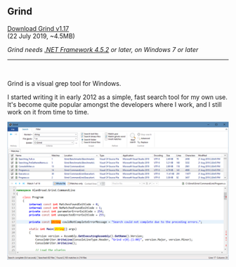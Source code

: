 ## Grind

[Download Grind v1.17](https://github.com/Arjailer/arjailer.github.io/releases/download/Grind/Grind.Setup.exe) <br /> (22 July 2019, ~4.5MB)

_Grind needs [.NET Framework 4.5.2](https://dotnet.microsoft.com/download) or later, on Windows 7 or later_

---

<br />

Grind is a visual grep tool for Windows.

I started writing it in early 2012 as a simple, fast search tool for my own use. It's become quite popular amongst the developers where I work, and I still work on it from time to time.

![Grind screenshot](Grind1.png)
